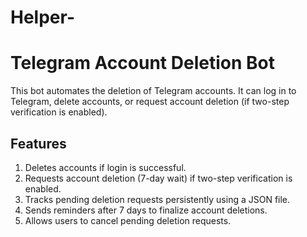 # Helper-

# Telegram Account Deletion Bot

This bot automates the deletion of Telegram accounts. It can log in to Telegram, delete accounts, or request account deletion (if two-step verification is enabled).

## Features

1. Deletes accounts if login is successful.
2. Requests account deletion (7-day wait) if two-step verification is enabled.
3. Tracks pending deletion requests persistently using a JSON file.
4. Sends reminders after 7 days to finalize account deletions.
5. Allows users to cancel pending deletion requests.
